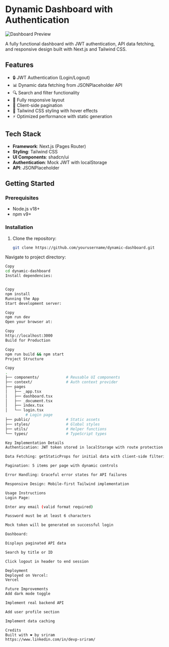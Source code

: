 # Dynamic Dashboard with Authentication

![Dashboard Preview](public/screenshot.png) <!-- Add a screenshot if available -->

A fully functional dashboard with JWT authentication, API data fetching, and responsive design built with Next.js and Tailwind CSS.

## Features

- 🔒 JWT Authentication (Login/Logout)
- 📊 Dynamic data fetching from JSONPlaceholder API
- 🔍 Search and filter functionality
- 📱 Fully responsive layout
- 🔄 Client-side pagination
- 🎨 Tailwind CSS styling with hover effects
- ⚡ Optimized performance with static generation

## Tech Stack

- **Framework**: Next.js (Pages Router)
- **Styling**: Tailwind CSS
- **UI Components**: shadcn/ui
- **Authentication**: Mock JWT with localStorage
- **API**: JSONPlaceholder

## Getting Started

### Prerequisites
- Node.js v18+
- npm v9+

### Installation
1. Clone the repository:
   ```bash
   git clone https://github.com/yourusername/dynamic-dashboard.git
Navigate to project directory:

```bash
Copy
cd dynamic-dashboard
Install dependencies:
```
```
```
```bash
Copy
npm install
Running the App
Start development server:
```
```bash
Copy
npm run dev
Open your browser at:
```
```bash
Copy
http://localhost:3000
Build for Production
```

```bash
Copy
npm run build && npm start
Project Structure
```

```bash
Copy
.
├── components/            # Reusable UI components
├── context/               # Auth context provider
├── pages
│   ├── _app.tsx
│   ├── dashboard.tsx
│   ├── _document.tsx
│   ├── index.tsx
│   └── login.tsx
         # Login page
├── public/                # Static assets
├── styles/                # Global styles
├── utils/                 # Helper functions
└── types/                 # TypeScript types
```

```bash
Key Implementation Details
Authentication: JWT token stored in localStorage with route protection

Data Fetching: getStaticProps for initial data with client-side filtering

Pagination: 5 items per page with dynamic controls

Error Handling: Graceful error states for API failures

Responsive Design: Mobile-first Tailwind implementation

Usage Instructions
Login Page:

Enter any email (valid format required)

Password must be at least 6 characters

Mock token will be generated on successful login

Dashboard:

Displays paginated API data

Search by title or ID

Click logout in header to end session

Deployment
Deployed on Vercel:
Vercel

Future Improvements
Add dark mode toggle

Implement real backend API

Add user profile section

Implement data caching

Credits
Built with ❤️ by sriram
https://www.linkedin.com/in/devp-sriram/



